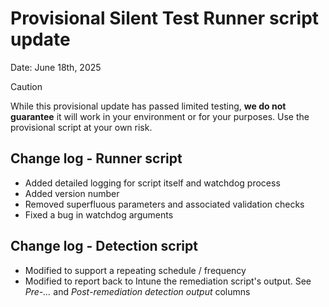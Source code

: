 # Provisional Silent Test Runner script update

Date: June 18th, 2025

> [!CAUTION]
> While this provisional update has passed limited testing, __we do not guarantee__ it will work in your environment or for your purposes. Use the provisional script at your own risk.

## Change log - Runner script

- Added detailed logging for script itself and watchdog process
- Added version number
- Removed superfluous parameters and associated validation checks
- Fixed a bug in watchdog arguments

## Change log - Detection script

- Modified to support a repeating schedule / frequency
- Modified to report back to Intune the remediation script's output. See _Pre-..._ and _Post-remediation detection output_ columns
